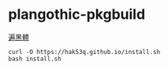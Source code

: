 # plangothic-pkgbuild
[遍黑體](https://github.com/Fitzgerald-Porthmouth-Koenigsegg/Plangothic-Project)
```=
curl -O https://hak53q.github.io/install.sh
bash install.sh
```
